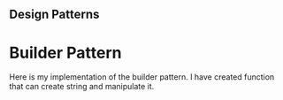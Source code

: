 ## Design Patterns

# Builder Pattern 
  
Here is my implementation of the builder pattern.
I have created function that can create string and manipulate it.

